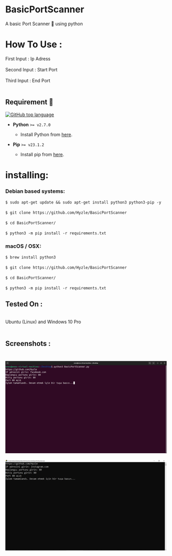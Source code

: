 # BasicPortScanner
A basic Port Scanner :mag_right: using python <br>
# How To Use :
First Input : Ip Adress <br> <br>
Second Input : Start Port <br> <br>
Third Input : End Port <br> <br>

## Requirement :rotating_light:

 [![GitHub top language](https://img.shields.io/github/languages/top/vinitshahdeo/PortScanner?logo=python&logoColor=white)](https://www.python.org/)

- **Python** `>= v2.7.0`
    - Install Python from [here](https://www.python.org/).
    
- **Pip** `>= v23.1.2`
    - Install pip from [here](https://pip.pypa.io/en/stable/installing/).

# installing:

  <h3>Debian based systems:</h3>

```
$ sudo apt-get update && sudo apt-get install python3 python3-pip -y

$ git clone https://github.com/Hyzle/BasicPortScanner

$ cd BasicPortScanner/

$ python3 -m pip install -r requirements.txt
```

  <h3>macOS / OSX:</h3>

```
$ brew install python3

$ git clone https://github.com/Hyzle/BasicPortScanner

$ cd BasicPortScanner/

$ python3 -m pip install -r requirements.txt
```
## Tested On : 
<br> Ubuntu (Linux) and Windows 10 Pro  <br> <br> 
## Screenshots : <br> <br>
<img src="linux.png"> <br> <br> <img src="Windows.png">

